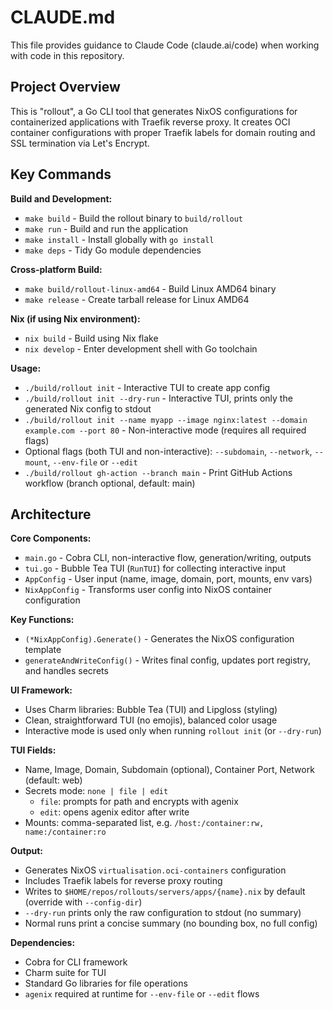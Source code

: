 # CLAUDE.md

This file provides guidance to Claude Code (claude.ai/code) when working with code in this repository.

## Project Overview

This is "rollout", a Go CLI tool that generates NixOS configurations for containerized applications with Traefik reverse proxy. It creates OCI container configurations with proper Traefik labels for domain routing and SSL termination via Let's Encrypt.

## Key Commands

**Build and Development:**
- `make build` - Build the rollout binary to `build/rollout`
- `make run` - Build and run the application
- `make install` - Install globally with `go install`
- `make deps` - Tidy Go module dependencies

**Cross-platform Build:**
- `make build/rollout-linux-amd64` - Build Linux AMD64 binary
- `make release` - Create tarball release for Linux AMD64

**Nix (if using Nix environment):**
- `nix build` - Build using Nix flake
- `nix develop` - Enter development shell with Go toolchain

**Usage:**
- `./build/rollout init` - Interactive TUI to create app config
- `./build/rollout init --dry-run` - Interactive TUI, prints only the generated Nix config to stdout
- `./build/rollout init --name myapp --image nginx:latest --domain example.com --port 80` - Non-interactive mode (requires all required flags)
- Optional flags (both TUI and non-interactive): `--subdomain`, `--network`, `--mount`, `--env-file` or `--edit`
- `./build/rollout gh-action --branch main` - Print GitHub Actions workflow (branch optional, default: main)

## Architecture

**Core Components:**
- `main.go` - Cobra CLI, non-interactive flow, generation/writing, outputs
- `tui.go` - Bubble Tea TUI (`RunTUI`) for collecting interactive input
- `AppConfig` - User input (name, image, domain, port, mounts, env vars)
- `NixAppConfig` - Transforms user config into NixOS container configuration

**Key Functions:**
- `(*NixAppConfig).Generate()` - Generates the NixOS configuration template
- `generateAndWriteConfig()` - Writes final config, updates port registry, and handles secrets

**UI Framework:**
- Uses Charm libraries: Bubble Tea (TUI) and Lipgloss (styling)
- Clean, straightforward TUI (no emojis), balanced color usage
- Interactive mode is used only when running `rollout init` (or `--dry-run`)

**TUI Fields:**
- Name, Image, Domain, Subdomain (optional), Container Port, Network (default: web)
- Secrets mode: `none | file | edit`
  - `file`: prompts for path and encrypts with agenix
  - `edit`: opens agenix editor after write
- Mounts: comma-separated list, e.g. `/host:/container:rw, name:/container:ro`

**Output:**
- Generates NixOS `virtualisation.oci-containers` configuration
- Includes Traefik labels for reverse proxy routing
- Writes to `$HOME/repos/rollouts/servers/apps/{name}.nix` by default (override with `--config-dir`)
- `--dry-run` prints only the raw configuration to stdout (no summary)
- Normal runs print a concise summary (no bounding box, no full config)

**Dependencies:**
- Cobra for CLI framework
- Charm suite for TUI
- Standard Go libraries for file operations
- `agenix` required at runtime for `--env-file` or `--edit` flows
